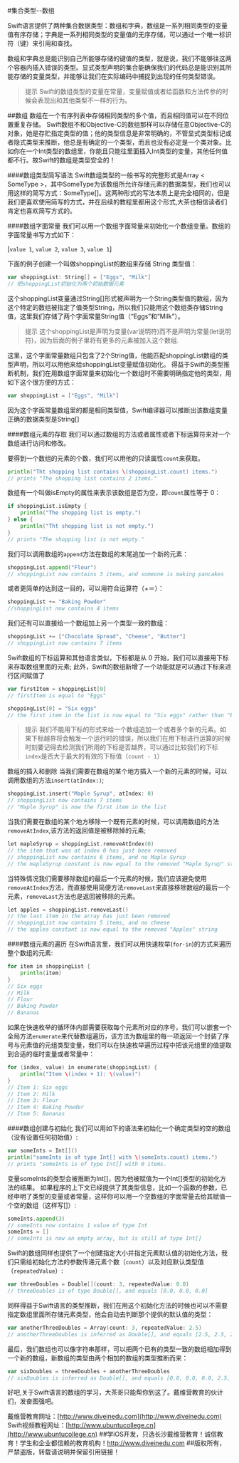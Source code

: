 #集合类型--数组

Swift语言提供了两种集合数据类型：数组和字典，数组是一系列相同类型的变量值有序存储；字典是一系列相同类型的变量值的无序存储，可以通过一个唯一标识符（键）来引用和查找。

数组和字典总是能识别自己所能够存储的键值的类型，就是说，我们不能够往这两个容器内插入错误的类型。显式类型声明的集合能确保我们的代码总是能识别其所能存储的变量类型，并能够让我们在实际编码中捕捉到出现的任何类型错误。

>提示
Swift的数组类型的变量在常量，变量赋值或者给函数和方法传参的时候会表现出和其他类型不一样的行为。

##数组
数组在一个有序列表中存储相同类型的多个值，而且相同值可以在不同位置重复存储。
Swift数组不和Objective-C的数组那样可以存储任意Objective-C的对象，她是存贮指定类型的值；他的类型信息是非常明确的，不管显式类型标记或者隐式类型来推断，他总是有确定的一个类型，而且也没有必定是一个类对象。比如你在一个Int类型的数组里，你能且只能往里面插入Int类型的变量，其他任何值都不行。故Swift的数组是类型安全的！

####数组类型简写语法
Swift数组类型的一般书写的完整形式是Array < SomeType >，其中SomeType为该数组所允许存储元素的数据类型，我们也可以用这样的简写方式：SomeType[]。这两种形式的写法本质上是完全相同的，但是我们更喜欢使用简写的方式，并在后续的教程里都用这个形式,大茶也相信读者们肯定也喜欢简写方式的。

####数组字面常量
我们可以用一个数组字面常量来初始化一个数组变量。数组的字面常量书写方式如下：

[`value 1`, `value 2`, `value 3`, `value 1`]

下面的例子创建一个叫做shoppingList的数组来存储 String 类型值：
```go
var shoppingList: String[] = ["Eggs", "Milk"]
// 把shoppingList初始化为两个初始数据元素

```

这个shoppingList变量通过String[]形式被声明为一个String类型值的数组，因为这个特定的数组被指定了值类型String，所以我们只能用这个数组类存储String值，这里我们存储了两个字面常量String值（“Eggs”和“Milk”）。
>提示
这个shoppingList是声明为变量(var说明符)而不是声明为常量(let说明符)，因为后面的例子里将有更多的元素被加入这个数组.

这里，这个字面常量数组只包含了2个String值，他能匹配shoppingList数组的类型声明，所以可以用他来给shoppingList变量赋值初始化。
得益于Swift的类型推断机制，我们在用数组字面常量来初始化一个数组时不需要明确指定他的类型，用如下这个很方便的方式：

```go
var shoppingList = ["Eggs", "Milk"]

```
因为这个字面常量数组里的都是相同类型值，Swift编译器可以推断出该数组变量正确的数据类型是String[]

####数组元素的存取
我们可以通过数组的方法或者属性或者下标运算符来对一个数组进行访问和修改。

要得到一个数组的元素的个数，我们可以用他的只读属性`count`来获取。
```go
println("Tht shopping list contains \(shoppingList.count) items.")
// prints "The shopping list contains 2 items."
```
数组有一个叫做isEmpty的属性来表示该数组是否为空，即`count`属性等于 0：
```go
if shoppingList.isEmpty {
	println("The shopping list is empty.")
} else {
	println("Tht shopping list is not empty.")
}
// prints "The shopping list is not empty."
```

我们可以调用数组的`append`方法在数组的末尾追加一个新的元素：
```go
shoppingList.append("Flour")
// shoppingList now contains 3 items, and someone is making pancakes
```
或者更简单的达到这一目的，可以用符合运算符（+＝）：
```go
shoppingList += "Baking Powder"
//shoppingList now contains 4 items
```
我们还有可以直接给一个数组加上另一个类型一致的数组：
```go
shoppingList += ["Chocolate Spread", "Cheese", "Butter"]
// shoppingList now contains 7 items
```
Swift数组的下标运算和其他语言类似，下标都是从 0 开始，我们可以直接用下标来存取数组里面的元素; 此外，Swift的数组新增了一个功能就是可以通过下标来进行区间赋值了
```go
var firstItem = shoppingList[0]
// firstItem is equal to "Eggs"

shoppingList[0] = "Six eggs"
// the first item in the list is now equal to "Six eggs" rather than "Eggs"

```
>提示
我们不能用下标的形式来给一个数组追加一个或者多个新的元素。如果下标越界将会触发一个运行时的错误，所以我们在用下标进行运算的时候时刻要记得去检测我们所用的下标是否越界，可以通过比较我们的下标`index`是否大于最大的有效的下标值（`count - 1`）


数组的插入和删除
当我们需要在数组的某个地方插入一个新的元素的时候，可以调用数组的方法`insert(atIndex:)`;
```go
shoppingList.insert("Maple Syrup", atIndex: 0)
// shoppingList now contains 7 items
// "Maple Syrup" is now the first item in the list
```
当我们需要在数组的某个地方移除一个既有元素的时候，可以调用数组的方法`removeAtIndex`,该方法的返回值是被移除掉的元素;
```go
let mapleSyrup = shoppingList.removeAtIndex(0)
// the item that was at index 0 has just been removed
// shoppingList now contains 6 items, and no Maple Syrup
// the mapleSyrup constant is now equal to the removed "Maple Syrup" string
```
当特殊情况我们需要移除数组的最后一个元素的时候，我们应该避免使用`removeAtIndex`方法，而直接使用简便方法`removeLast`来直接移除数组的最后一个元素，`removeLast`方法也是返回被移除的元素。
```go
let apples = shoppingList.removeLast()
// the last item in the array has just been removed
// shoppingList now contains 5 items, and no cheese
// the apples constant is now equal to the removed "Apples" string
```

####数组元素的遍历
在Swift语言里，我们可以用快速枚举(`for-in`)的方式来遍历整个数组的元素:
```go
for item in shoppingList {
    println(item)
}
// Six eggs
// Milk
// Flour
// Baking Powder
// Bananas
```
如果在快速枚举的循环体内部需要获取每个元素所对应的序号，我们可以嵌套一个全局方法`enumerate`来代替数组遍历，该方法为数组里的每一项返回一个封装了序号与元素值的元组类型变量，我们可以在快速枚举遍历过程中把该元组里的值提取到合适的临时变量或者常量中：
```go
for (index, value) in enumerate(shoppingList) {
    println("Item \(index + 1): \(value)")
}
// Item 1: Six eggs
// Item 2: Milk
// Item 3: Flour
// Item 4: Baking Powder
// Item 5: Bananas
```

####数组创建与初始化
我们可以用如下的语法来初始化一个确定类型的空的数组（没有设置任何初始值）:
```go
var someInts = Int[]()
println("someInts is of type Int[] with \(someInts.count) items.")
// prints "someInts is of type Int[] with 0 items.
```
变量someInts的类型会被推断为Int[]，因为他被赋值为一个Int[]类型的初始化方法的结果。
如果程序的上下文已经提供了其类型信息，比如一个函数的参数，已经申明了类型的变量或者常量，这样你可以用一个空数组的字面常量去给其赋值一个空的数组（这样写[]）:
```go
someInts.append(3)
// someInts now contains 1 value of type Int
someInts = []
// someInts is now an empty array, but is still of type Int[]
```

Swift的数组同样也提供了一个创建指定大小并指定元素默认值的初始化方法，我们只需给初始化方法的参数传递元素个数（`count`）以及对应默认类型值（`repeatedValue`）:
```go
var threeDoubles = Double[](count: 3, repeatedValue: 0.0)
// threeDoubles is of type Double[], and equals [0.0, 0.0, 0.0]
```
同样得益于Swift语言的类型推断，我们在用这个初始化方法的时候也可以不需要指定数组里面所存储元素类型，他会自动去判断那个提供的默认值的类型：
```go
var anotherThreeDoubles = Array(count: 3, repeatedValue: 2.5)
// anotherThreeDoubles is inferred as Double[], and equals [2.5, 2.5, 2.5]
```

最后，我们数组也可以像字符串那样，可以把两个已有的类型一致的数组相加得到一个新的数组，新数组的类型由两个相加的数组的类型推断而来：
```go
var sixDoubles = threeDoubles + anotherThreeDoubles
// sixDoubles is inferred as Double[], and equals [0.0, 0.0, 0.0, 2.5, 2.5, 2.5]
```


好吧,关于Swift语言的数组的学习，大茶哥只能帮你到这了。戴维营教育的伙计们，发奋图强吧。

戴维营教育网址：[http://www.diveinedu.com](http://www.diveinedu.com)
Swift视频教程网址：[http://www.ubuntucollege.cn](http://www.ubuntucollege.cn)
##学iOS开发，只选长沙戴维营教育！诚信教育！学生和企业都信赖的教育机构！http://www.diveinedu.com
##版权所有，严禁盗版，转载请说明并保留引用链接！